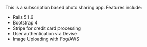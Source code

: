 This is a subscription based photo sharing app. Features include:

* Rails 5.1.6
* Bootstrap 4  
* Stripe for credit card processing
* User authentication via Devise
* Image Uploading with Fog/AWS